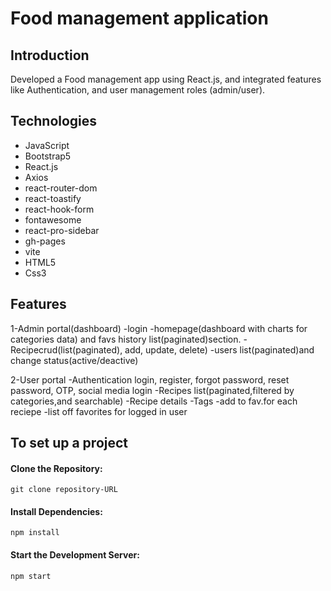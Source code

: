 # Food management application

## Introduction
Developed a Food management app using React.js, and integrated features like Authentication, and user management roles (admin/user).

## Technologies

- JavaScript
- Bootstrap5
- React.js
- Axios
- react-router-dom
- react-toastify
- react-hook-form
- fontawesome
- react-pro-sidebar
- gh-pages
- vite
- HTML5
- Css3

## Features

1-Admin portal(dashboard)
-login
-homepage(dashboard with charts for categories data) and favs history
list(paginated)section.
-Recipecrud(list(paginated), add, update, delete)
-users list(paginated)and change
status(active/deactive)

2-User portal
-Authentication
login, register, forgot password, reset password, OTP, social media login
-Recipes list(paginated,filtered by categories,and searchable)
-Recipe details
-Tags
-add to fav.for each reciepe
-list off favorites for logged in user

## To set up a project

#### Clone the Repository:

```
git clone repository-URL
```

#### Install Dependencies:
```
npm install
```

#### Start the Development Server:
```
npm start
```
